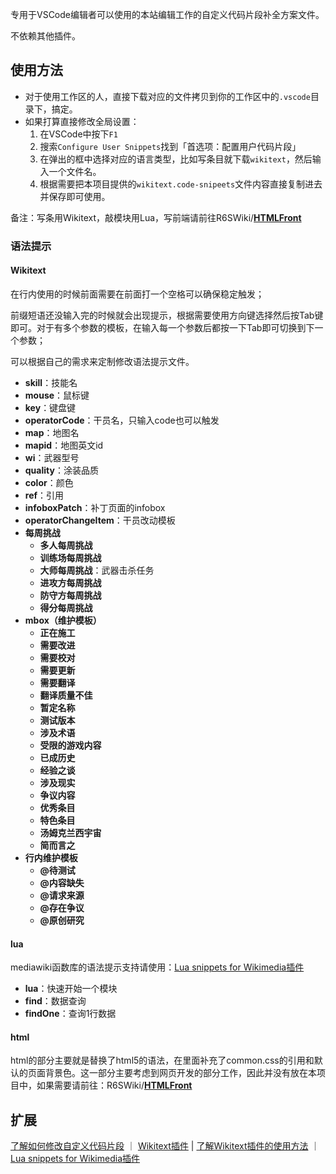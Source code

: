 专用于VSCode编辑者可以使用的本站编辑工作的自定义代码片段补全方案文件。

不依赖其他插件。

## 使用方法
- 对于使用工作区的人，直接下载对应的文件拷贝到你的工作区中的`.vscode`目录下，搞定。
- 如果打算直接修改全局设置：
	1. 在VSCode中按下`F1`
	2. 搜索`Configure User Snippets`找到「首选项：配置用户代码片段」
	3. 在弹出的框中选择对应的语言类型，比如写条目就下载`wikitext`，然后输入一个文件名。
	4. 根据需要把本项目提供的`wikitext.code-snipeets`文件内容直接复制进去并保存即可使用。

备注：写条用Wikitext，敲模块用Lua，写前端请前往R6SWiki/**[HTMLFront](https://github.com/R6SWiki/HTMLFront)**

### 语法提示
#### Wikitext


在行内使用的时候前面需要在前面打一个空格可以确保稳定触发；

前缀短语还没输入完的时候就会出现提示，根据需要使用方向键选择然后按Tab键即可。对于有多个参数的模板，在输入每一个参数后都按一下Tab即可切换到下一个参数；

可以根据自己的需求来定制修改语法提示文件。


- **skill**：技能名
- **mouse**：鼠标键
- **key**：键盘键
- **operatorCode**：干员名，只输入code也可以触发
- **map**：地图名
- **mapid**：地图英文id
- **wi**：武器型号
- **quality**：涂装品质
- **color**：颜色
- **ref**：引用
- **infoboxPatch**：补丁页面的infobox
- **operatorChangeItem**：干员改动模板
- **每周挑战**
	- **多人每周挑战**
	- **训练场每周挑战**
	- **大师每周挑战**：武器击杀任务
	- **进攻方每周挑战**
	- **防守方每周挑战**
	- **得分每周挑战**
- **mbox（维护模板）**
	- **正在施工**
	- **需要改进**
	- **需要校对**
	- **需要更新**
	- **需要翻译**
	- **翻译质量不佳**
	- **暂定名称**
	- **测试版本**
	- **涉及术语**
	- **受限的游戏内容**
	- **已成历史**
	- **经验之谈**
	- **涉及现实**
	- **争议内容**
	- **优秀条目**
	- **特色条目**
	- **汤姆克兰西宇宙**
	- **简而言之**
- **行内维护模板**
	- **@待测试**
	- **@内容缺失**
	- **@请求来源**
	- **@存在争议**
	- **@原创研究**



#### lua


mediawiki函数库的语法提示支持请使用：[Lua snippets for Wikimedia插件](https://marketplace.visualstudio.com/items?itemName=jeblad-3.WMFsnippets)


- **lua**：快速开始一个模块
- **find**：数据查询
- **findOne**：查询1行数据

#### html


html的部分主要就是替换了html5的语法，在里面补充了common.css的引用和默认的页面背景色。这一部分主要考虑到网页开发的部分工作，因此并没有放在本项目中，如果需要请前往：R6SWiki/**[HTMLFront](https://github.com/R6SWiki/HTMLFront)**

## 扩展


[了解如何修改自定义代码片段](https://code.visualstudio.com/docs/editor/userdefinedsnippets) ｜ [Wikitext插件](https://marketplace.visualstudio.com/items?itemName=RoweWilsonFrederiskHolme.wikitext) | [了解Wikitext插件的使用方法](https://www.huijiwiki.com/p/21136) ｜ [Lua snippets for Wikimedia插件](https://marketplace.visualstudio.com/items?itemName=jeblad-3.WMFsnippets)
